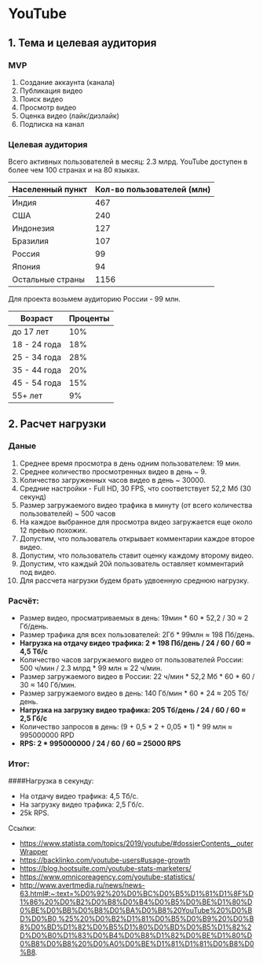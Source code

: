 # YouTube
## 1. Тема и целевая аудитория
### MVP
1. Создание аккаунта (канала)
2. Публикация видео
3. Поиск видео
4. Просмотр видео
5. Оценка видео (лайк/дизлайк)
6. Подписка на канал

### Целевая аудитория
Всего активных пользователей в месяц: 2.3 млрд.
YouTube доступен в более чем 100 странах и на 80 языках. 

| Населенный пункт | Кол-во пользователей (млн) |
|------------------|----------------------------|
| Индия            | 467                        |
| США              | 240                        |
| Индонезия        | 127                        |
| Бразилия         | 107                        |
| Россия           | 99                         |
| Япония           | 94                         |
| Остальные страны | 1156                       |

Для проекта возьмем аудиторию России - 99 млн.

| Возраст      | Проценты |
|--------------|----------|
| до 17 лет    | 10%      |
| 18 - 24 года | 18%      |
| 25 - 34 года | 28%      |
| 35 - 44 года | 20%      |
| 45 - 54 года | 15%      |
| 55+  лет     | 9%       |

## 2. Расчет нагрузки
### Даные
1. Среднее время просмотра в день одним пользователем: 19 мин.
2. Среднее количество просмотренных видео в день ~ 9.
3. Количество загруженных часов видео в день ~ 30000.
4. Средние настройки - Full HD, 30 FPS, что соответствует 52,2 Мб (30 секунд)
5. Размер загружаемого видео трафика в минуту (от всего количества пользователей) ~ 500 часов
6. На каждое выбранное для просмотра видео загружается еще около 12 превью похожих.
7. Допустим, что пользователь открывает комментарии каждое второе видео.
8. Допустим, что пользователь ставит оценку каждому второму видео.
9. Допустим, что каждый 20й пользователь оставляет комментарий под видео.
10. Для рассчета нагрузки будем брать удвоенную среднюю нагрузку.

### Расчёт:
- Размер видео, просматриваемых в день: 19мин * 60 * 52,2 / 30 ≈ 2 Гб/день.
- Размер трафика для всех пользователей: 2Гб * 99млн ≈ 198 Пб/день.
- **Нагрузка на отдачу видео трафика: 2 * 198 Пб/день / 24 / 60 / 60 ≈ 4,5 Тб/с**
- Количество часов загружаемого видео от пользователей России: 500 ч/мин / 2.3 млрд * 99 млн ≈ 22 ч/мин.
- Размер загружаемого видео в России: 22 ч/мин * 52,2 Мб * 60 * 60 / 30 ≈ 140 Гб/мин.
- Размер загружаемого видео в день: 140 Гб/мин * 60 * 24 ≈ 205 Тб/день.
- **Нагрузка на загрузку видео трафика: 205 Тб/день / 24 / 60 / 60 ≈ 2,5 Гб/с**
- Количество запросов в день: (9 + 0,5 * 2 + 0,05 * 1) * 99 млн ≈ 995000000 RPD
- **RPS: 2 * 995000000 / 24 / 60 / 60 ≈ 25000 RPS**

### Итог:
####Нагрузка в секунду:

- На отдачу видео трафика: 4,5 Тб/с.
- На загрузку видео трафика: 2,5 Гб/с.
- 25k RPS.


Ссылки: 
- https://www.statista.com/topics/2019/youtube/#dossierContents__outerWrapper
- https://backlinko.com/youtube-users#usage-growth
- https://blog.hootsuite.com/youtube-stats-marketers/
- https://www.omnicoreagency.com/youtube-statistics/
- http://www.avertmedia.ru/news/news-63.html#:~:text=%D0%92%20%D0%BC%D0%B5%D1%81%D1%8F%D1%86%20%D0%B2%D0%B8%D0%B4%D0%B5%D0%BE%D1%80%D0%BE%D0%BB%D0%B8%D0%BA%D0%B8%20YouTube%20%D0%BD%D0%B0,%25%20%D0%B2%D1%81%D0%B5%D0%B9%20%D0%B8%D0%BD%D1%82%D0%B5%D1%80%D0%BD%D0%B5%D1%82%2D%D0%B0%D1%83%D0%B4%D0%B8%D1%82%D0%BE%D1%80%D0%B8%D0%B8%20%D0%A0%D0%BE%D1%81%D1%81%D0%B8%D0%B8.
